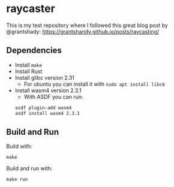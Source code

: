 # raycaster

This is my test repository where I followed this great blog post by @grantshady: https://grantshandy.github.io/posts/raycasting/

## Dependencies

- Install `make`
- Install Rust
- Install glibc version 2.31
  - For ubuntu you can install it with `sudo apt install libc6`
- Install wasm4 version 2.3.1
  - With ASDF you can run:
  ```sh
  asdf plugin-add wasm4
  asdf install wasm4 2.3.1
  ```

## Build and Run

Build with:

```
make
```

Build and run with:

```
make run
```
